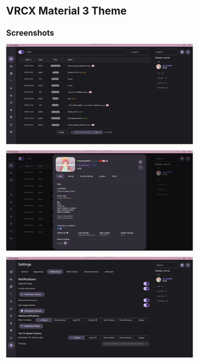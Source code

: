 # VRCX Material 3 Theme

## Screenshots

![feed](m3-feed.png)

![user](m3-user.png)

![setting](m3-setting.png)
